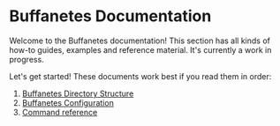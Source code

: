 # Buffanetes Documentation

Welcome to the Buffanetes documentation! This section has all kinds of how-to guides, examples
and reference material. It's currently a work in progress.

Let's get started! These documents work best if you read them in order:

1. [Buffanetes Directory Structure](./directory_structure.md)
1. [Buffanetes Configuration](./configuration.md)
1. [Command reference](./commands.md})

